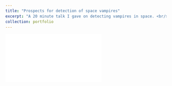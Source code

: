 ```yaml
---
title: "Prospects for detection of space vampires"
excerpt: "A 20 minute talk I gave on detecting vampires in space. <br/><img src='/images/500x300.png'>"
collection: portfolio
---
```


![Space Vampires talk](spacevampires.pdf)
